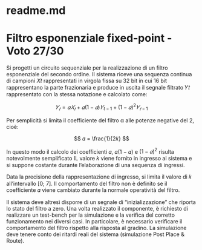 # readme.md

# Filtro esponenziale fixed-point - Voto 27/30

Si progetti un circuito sequenziale per la realizzazione di un filtro esponenziale del secondo ordine. Il sistema riceve una sequenza continua di campioni 𝑋𝑡 rappresentati in virgola fissa su 32 bit in cui 16 bit rappresentano la parte frazionaria e produce in uscita il segnale filtrato 𝑌𝑡 rappresentato con la stessa notazione e calcolato come:

$$
𝑌_𝑡 = 𝛼𝑋_𝑡 + 𝛼(1 − 𝛼)𝑌_{t-1} + (1 − 𝛼)^2 𝑌_{𝑡−1}
$$

Per semplicità si limita il coefficiente del filtro α alle potenze negative del 2, cioè:

$$
𝛼 = \frac{1}{2𝑘}
$$

In questo modo il calcolo dei coefficienti 𝛼, 𝛼(1 − 𝛼) e $(1 − 𝛼)^2$ risulta notevolmente semplificato
IL valore 𝑘 viene fornito in ingresso al sistema e si suppone costante durante l’elaborazione di una sequenza di ingressi.

Data la precisione della rappresentazione di ingresso, si limita il valore di 𝑘 all’intervallo [0; 7]. Il
comportamento del filtro non è definito se il coefficiente 𝛼 viene cambiato durante la normale operatività del filtro. 

Il sistema deve altresì disporre di un segnale di “inizializzazione” che riporta lo stato del filtro a zero.
Una volta realizzato il componente, è richiesto di realizzare un test-bench per la simulazione e la verifica del corretto funzionamento nei diversi casi. In particolare, è necessario verificare il comportamento del filtro rispetto alla risposta al gradino. La simulazione deve tenere conto dei ritardi reali del sistema (simulazione Post Place & Route).
